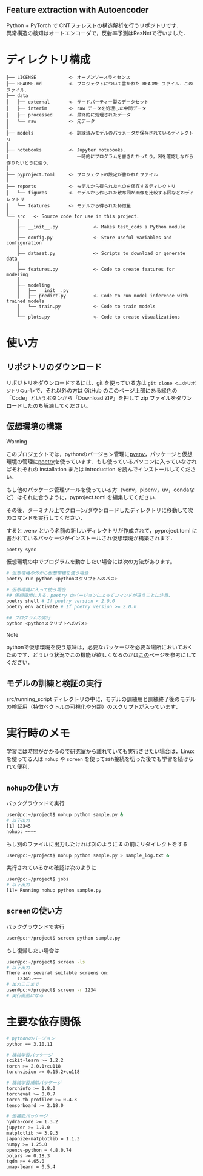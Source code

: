 Feature extraction with Autoencoder
---

Python + PyTorch で CNTフォレストの構造解析を行うリポジトリです．  
異常構造の検知はオートエンコーダで，反射率予測はResNetで行いました．

# ディレクトリ構成

```
├── LICENSE            <- オープンソースライセンス
├── README.md          <- プロジェクトについて書かれた README ファイル．このファイル．
├── data
│   ├── external       <- サードパーティー製のデータセット
│   ├── interim        <- raw データを処理した中間データ
│   ├── processed      <- 最終的に処理されたデータ
│   └── raw            <- 元データ
│
├── models             <- 訓練済みモデルのパラメータが保存されているディレクトリ
│
├── notebooks          <- Jupyter notebooks. 
│                         一時的にプログラムを書きたかったり，図を確認しながら作りたいときに使う．
│
├── pyproject.toml     <- プロジェクトの設定が書かれたファイル
│
├── reports            <- モデルから得られたものを保存するディレクトリ
│   └── figures        <- モデルから作られた散布図が画像を比較する図などのディレクトリ
│   └── features       <- モデルから得られた特徴量
│
└── src   <- Source code for use in this project.
    │
    ├── __init__.py             <- Makes test_ccds a Python module
    │
    ├── config.py               <- Store useful variables and configuration
    │
    ├── dataset.py              <- Scripts to download or generate data
    │
    ├── features.py             <- Code to create features for modeling
    │
    ├── modeling                
    │   ├── __init__.py 
    │   ├── predict.py          <- Code to run model inference with trained models          
    │   └── train.py            <- Code to train models
    │
    └── plots.py                <- Code to create visualizations
```


# 使い方

## リポジトリのダウンロード
リポジトリをダウンロードするには、git を使っている方は `git clone <このリポジトリのurl>`で、それ以外の方は GitHub のこのページ上部にある緑色の「Code」というボタンから「Download ZIP」を押して zip ファイルをダウンロードしたのち解凍してください。

## 仮想環境の構築
> [!WARNING]
> このプロジェクトでは，pythonのバージョン管理に[pyenv](https://github.com/pyenv/pyenv)，パッケージと仮想環境の管理に[poetry](https://python-poetry.org/)を使っています．もし使っているパソコンに入っていなければそれぞれの installation または introduction を読んでインストールしてください．
>
> もし他のパッケージ管理ツールを使っている方（venv，pipenv，uv，condaなど）はそれに合うように，pyproject.toml を編集してください．

その後，ターミナル上でクローン/ダウンロードしたディレクトリに移動して次のコマンドを実行してください．

すると .venv という名前の新しいディレクトリが作成されて，pyproject.toml に書かれているパッケージがインストールされ仮想環境が構築されます．

```bash
poetry sync
```

仮想環境の中でプログラムを動かしたい場合には次の方法があります。

```bash
# 仮想環境の外から仮想環境を使う場合
poetry run python <pythonスクリプトへのパス>

# 仮想環境に入って使う場合
## 仮想環境に入る．poetry のバージョンによってコマンドが違うことに注意．
poetry shell # If poetry version < 2.0.0
poetry env activate # If poetry version >= 2.0.0

## プログラムの実行
python <pythonスクリプトへのパス>
```

> [!NOTE]
> pythonで仮想環境を使う意味は，必要なパッケージを必要な場所においておくためです．どういう状況でこの機能が欲しくなるのかは[この](https://www.python.jp/install/windows/venv.html#:~:text=Python%20%E3%82%92%E4%BD%BF,%E7%B4%B9%E4%BB%8B%E3%81%97%E3%81%BE%E3%81%99%E3%80%82)ページを参考にしてください．

## モデルの訓練と検証の実行
src/running_script ディレクトリの中に，モデルの訓練用と訓練終了後のモデルの検証用（特徴ベクトルの可視化や分類）のスクリプトが入っています．

# 実行時のメモ
学習には時間がかかるので研究室から離れていても実行させたい場合は，Linuxを使ってる人は `nohup` や `screen` を使ってssh接続を切った後でも学習を続けられて便利．

## `nohup`の使い方
バックグラウンドで実行
```bash
user@pc:~/project$ nohup python sample.py &
# 以下出力
[1] 12345
nohup: ~~~~
```
もし別のファイルに出力したければ次のように & の前にリダイレクトをする
```bash
user@pc:~/project$ nohup python sample.py > sample_log.txt &
```
実行されているかの確認は次のように
```bash
user@pc:~/project$ jobs
# 以下出力
[1]+ Running nohup python sample.py
```

## `screen`の使い方
バックグラウンドで実行
```bash
user@pc:~/project$ screen python sample.py
```
もし復帰したい場合は
```bash
user@pc:~/project$ screen -ls
# 以下出力
There are several suitable screens on:
    12345.~~~
# 出力ここまで
user@pc:~/project$ screen -r 1234
# 実行画面になる
```

# 主要な依存関係
```bash
# pythonのバージョン
python == 3.10.11

# 機械学習パッケージ
scikit-learn >= 1.2.2
torch >= 2.0.1+cu118
torchvision >= 0.15.2+cu118

# 機械学習補助パッケージ
torchinfo >= 1.8.0
torcheval >= 0.0.7
torch-tb-profiler >= 0.4.3
tensorboard >= 2.18.0

# 他補助パッケージ
hydra-core >= 1.3.2
jupyter >= 1.0.0
matplotlib >= 3.9.3
japanize-matplotlib = 1.1.3
numpy >= 1.25.0
opencv-python = 4.8.0.74
polars >= 0.18.3
tqdm >= 4.65.0
umap-learn = 0.5.4
```
